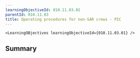```yaml
---
learningObjectiveId: 010.11.03.01
parentId: 010.11.03
title: Operating procedures for non-SAR crews - PIC
---
```


```tsx eval
<LearningOBjectives learningObjectiveId={010.11.03.01} />
```

## Summary
